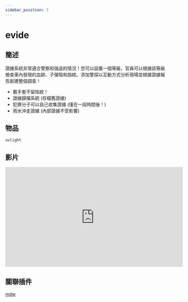 ```yaml
---
sidebar_position: 3
---
```


# evide

## 簡述

證據系統非常適合警察和強盜的情況！您可以設置一個等級，官員可以根據該等級檢查車內發現的血跡、子彈殼和指紋。添加警探以互動方式分析現場並根據證據報告創建整個調查！
- 戴手套不留指紋！
- 證據歸檔系統 (存檔舊證據)
- 犯罪分子可以自己收集證據 (僅在一段時間後！)
- 雨水沖走證據 (內部證據不受影響)

## 物品

```jsx title="ox_inventory/data/items.lua"
uvlight
```

## 影片

<iframe width="560" height="315" src="https://www.youtube.com/embed/IGUv5iKp3mk" title="YouTube video player" frameborder="0" allow="accelerometer; autoplay; clipboard-write; encrypted-media; gyroscope; picture-in-picture" allowfullscreen></iframe>

## 關聯插件

[mdw](./mdw)